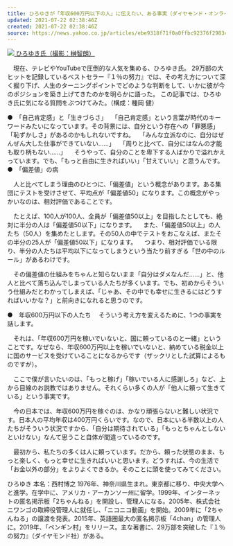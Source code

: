 ```yaml
---
title: ひろゆきが「年収600万円以下の人」に伝えたい、ある事実（ダイヤモンド・オンライン）
updated: 2021-07-22 02:38:46Z
created: 2021-07-22 02:38:46Z
source: https://news.yahoo.co.jp/articles/ebe9318f71f0a0ffbc92376f2983c80b16b7ae06
---
```


[![](https://amd-pctr.c.yimg.jp/r/iwiz-amd/20210722-00277198-diamond-000-1-view.jpg?w=640&h=336&q=90&exp=10800&pri=l) ひろゆき氏（撮影：榊智朗）](https://news.yahoo.co.jp/articles/ebe9318f71f0a0ffbc92376f2983c80b16b7ae06/images/000)

　現在、テレビやYouTubeで圧倒的な人気を集める、ひろゆき氏。 29万部の大ヒットを記録しているベストセラー『１％の努力』では、その考え方について深く掘り下げ、人生のターニングポイントでどのような判断をして、いかに彼が今のポジションを築き上げてきたのかを明らかに語った。 この記事では、ひろゆき氏に気になる質問をぶつけてみた。（構成：種岡 健）

●　「自己肯定感」と「生きづらさ」
　「自己肯定感」という言葉が時代のキーワードみたいになっています。その背景には、自分という存在への「罪悪感」「恥ずかしさ」があるのかもしれないですね。
　「みんな立派なのに、自分はぜんぜん大した仕事ができていない……」
　「周りと比べて、自分にはなんの才能も取り柄もない……」
　そうやって、自分のことを卑下する人ばかりで溢れかえっています。でも、「もっと自由に生きればいい」「甘えていい」と思うんです。
●　「偏差値」の病

　人と比べてしまう理由のひとつに、「偏差値」という概念があります。ある集団にテストを受けさせて、平均点が「偏差値50」になります。この概念がやっかいなのは、相対評価であることです。

　たとえば、100人が100人、全員が「偏差値50以上」を目指したとしても、絶対に半分の人は「偏差値50以下」になります。
　また、「偏差値50以上」の人たち（50人）を集めたとします。その50人の中でテストをおこなえば、またその半分の25人が「偏差値50以下」になります。
　つまり、相対評価でいる限り、半分の人たちは平均以下になってしまうという当たり前すぎる「世の中のルール」があるわけです。

　その偏差値の仕組みをちゃんと知らないまま「自分はダメなんだ……」と、他人と比べて落ち込んでしまっている人たちが多くいます。でも、初めからそういう仕組みだとわかってしまえば、「じゃあ、その中でも幸せに生きるにはどうすればいいかな？」と前向きになれると思うのです。

●　年収600万円以下の人たち
　そういう考え方を変えるために、1つの事実を話します。

　それは、「年収600万円を稼いでいないと、国に頼っているのと一緒」ということです。なぜなら、年収600万円以上を稼いでいないと、納めている税金以上に国のサービスを受けていることになるからです（ザックリとした試算によるものですが）。

　ここで僕が言いたいのは、「もっと稼げ」「稼いでいる人に感謝しろ」など、上から目線のお説教ではありません。それくらい多くの人が「他人に頼って生きている」という事実です。

　今の日本では、年収600万円を稼ぐのは、かなり頑張らないと難しい状況です。日本人の平均年収は400万円くらいです。なので、日本にいる半数以上の人たちがそういう状況ですから、「自分は期待されている」「もっとちゃんとしないといけない」なんて思うこと自体が間違っているのです。

　最初から、私たちの多くは人に頼っています。だから、頼った状態のまま、もっと楽しく、もっと幸せに生きればいいと思います。どうすれば、今の生活で「お金以外の部分」をよりよくできるか。そのことに頭を使ってみてください。

ひろゆき 本名：西村博之 1976年、神奈川県生まれ。東京都に移り、中央大学へと進学。在学中に、アメリカ・アーカンソー州に留学。1999年、インターネットの匿名掲示板「2ちゃんねる」を開設し、管理人になる。2005年、株式会社ニワンゴの取締役管理人に就任し、「ニコニコ動画」を開始。2009年に「2ちゃんねる」の譲渡を発表。2015年、英語圏最大の匿名掲示板「4chan」の管理人に。2019年、「ペンギン村」をリリース。主な著書に、29万部を突破した『１％の努力』（ダイヤモンド社）がある。